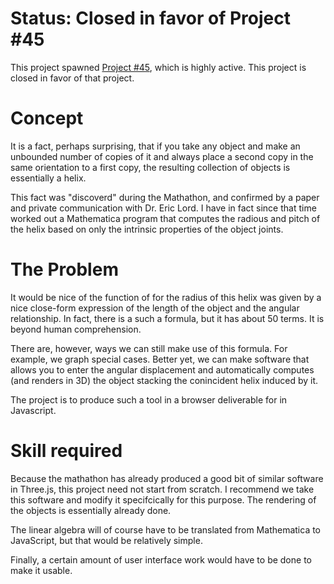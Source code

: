 # Status: Closed in favor of Project #45

This project spawned [Project #45](https://github.com/PubInv/segmented-helixes), which is highly active. This project is closed in favor of that project.

# Concept

It is a fact, perhaps surprising, that if you take any object and make an unbounded number of copies of it and always place
a second copy in the same orientation to a first copy, the resulting collection of objects is essentially a helix.

This fact was "discoverd" during the Mathathon, and confirmed by a paper and private communication with Dr. Eric Lord.
I have in fact since that time worked out a Mathematica program that computes the radious and pitch of the helix based on only
the intrinsic properties of the object joints.

# The Problem

It would be nice of the function of for the radius of this helix was given by a nice close-form expression of the length of
the object and the angular relationship. In fact, there is a such a formula, but it has about 50 terms. It is beyond human
comprehension.

There are, however, ways we can still make use of this formula. For example, we graph special cases. Better yet, we 
can make software that allows you to enter the angular displacement and automatically computes (and renders in 3D) the 
object stacking the conincident helix induced by it.

The project is to produce such a tool in a browser deliverable for in Javascript.

# Skill required

Because the mathathon has already produced a good bit of similar software in Three.js, this project need not start from scratch.
I recommend we take this software and modify it specifcically for this purpose. The rendering of the objects is 
essentially already done.

The linear algebra will of course have to be translated from Mathematica to JavaScript, but that would be relatively simple.

Finally, a certain amount of user interface work would have to be done to make it usable.
